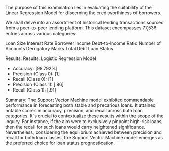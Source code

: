The purpose of this examination lies in evaluating the suitability of the Linear Regression Model for discerning the creditworthiness of borrowers.

We shall delve into an assortment of historical lending transactions sourced from a peer-to-peer lending platform. This dataset encompasses 77,536 entries across various categories:

Loan Size
Interest Rate
Borrower Income
Debt-to-Income Ratio
Number of Accounts
Derogatory Marks
Total Debt
Loan Status

Results: Results: Logistic Regression Model

* Accuracy: [98.792%]
* Precision (Class 0): [1]
* Recall (Class 0): [1]
* Precision (Class 1): [.86]
* Recall (Class 1): [.91]

Summary:
The Support Vector Machine model exhibited commendable performance in forecasting both stable and precarious loans. It attained notable scores in accuracy, precision, and recall across both loan categories. It's crucial to contextualize these results within the scope of the inquiry. For instance, if the aim were to exclusively pinpoint high-risk loans, then the recall for such loans would carry heightened significance. Nevertheless, considering the equilibrium achieved between precision and recall for both loan classes, the Support Vector Machine model emerges as the preferred choice for loan status prognostication.
